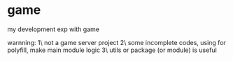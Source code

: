 # game
my development exp with game

warnning:
1\ not a game server project
2\ some incomplete codes, using for polyfill, make main module logic
3\ utils or package (or module) is useful
